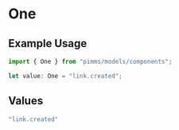 # One

## Example Usage

```typescript
import { One } from "pimms/models/components";

let value: One = "link.created";
```

## Values

```typescript
"link.created"
```